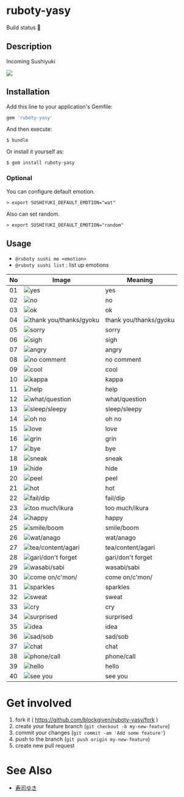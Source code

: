 ruboty-yasy
================

Build status :sushi:

Description
-----------

Incoming Sushiyuki

![](http://gyazo.kaizenplatform.in/images/d6d896d45e0d01e11ef0c68599b076afb24ed200.png)

## Installation

Add this line to your application's Gemfile:

```ruby
gem 'ruboty-yasy'
```

And then execute:

    $ bundle

Or install it yourself as:

    $ gem install ruboty-yasy


### Optional

You can configure default emotion.

```
> export SUSHIYUKI_DEFAULT_EMOTION="wat"
```

Also can set random.

```
> export SUSHIYUKI_DEFAULT_EMOTION="random"
```

Usage
-----

- `@ruboty sushi me <emotion>`
- `@ruboty sushi list` : list up emotions

|No |Image                                                                                                                 |Meaning
|---|----------------------------------------------------------------------------------------------------------------------|-------
|01 |![yes                   ](https://raw.githubusercontent.com/blockgiven/ruboty-yasy/master/sushiyuki_images/01.png)|yes
|02 |![no                    ](https://raw.githubusercontent.com/blockgiven/ruboty-yasy/master/sushiyuki_images/02.png)|no
|03 |![ok                    ](https://raw.githubusercontent.com/blockgiven/ruboty-yasy/master/sushiyuki_images/03.png)|ok
|04 |![thank you/thanks/gyoku](https://raw.githubusercontent.com/blockgiven/ruboty-yasy/master/sushiyuki_images/04.png)|thank you/thanks/gyoku
|05 |![sorry                 ](https://raw.githubusercontent.com/blockgiven/ruboty-yasy/master/sushiyuki_images/05.png)|sorry
|06 |![sigh                  ](https://raw.githubusercontent.com/blockgiven/ruboty-yasy/master/sushiyuki_images/06.png)|sigh
|07 |![angry                 ](https://raw.githubusercontent.com/blockgiven/ruboty-yasy/master/sushiyuki_images/07.png)|angry
|08 |![no comment            ](https://raw.githubusercontent.com/blockgiven/ruboty-yasy/master/sushiyuki_images/08.png)|no comment
|09 |![cool                  ](https://raw.githubusercontent.com/blockgiven/ruboty-yasy/master/sushiyuki_images/09.png)|cool
|10 |![kappa                 ](https://raw.githubusercontent.com/blockgiven/ruboty-yasy/master/sushiyuki_images/10.png)|kappa
|11 |![help                  ](https://raw.githubusercontent.com/blockgiven/ruboty-yasy/master/sushiyuki_images/11.png)|help
|12 |![what/question         ](https://raw.githubusercontent.com/blockgiven/ruboty-yasy/master/sushiyuki_images/12.png)|what/question
|13 |![sleep/sleepy          ](https://raw.githubusercontent.com/blockgiven/ruboty-yasy/master/sushiyuki_images/13.png)|sleep/sleepy
|14 |![oh no                 ](https://raw.githubusercontent.com/blockgiven/ruboty-yasy/master/sushiyuki_images/14.png)|oh no
|15 |![love                  ](https://raw.githubusercontent.com/blockgiven/ruboty-yasy/master/sushiyuki_images/15.png)|love
|16 |![grin                  ](https://raw.githubusercontent.com/blockgiven/ruboty-yasy/master/sushiyuki_images/16.png)|grin
|17 |![bye                   ](https://raw.githubusercontent.com/blockgiven/ruboty-yasy/master/sushiyuki_images/17.png)|bye
|18 |![sneak                 ](https://raw.githubusercontent.com/blockgiven/ruboty-yasy/master/sushiyuki_images/18.png)|sneak
|19 |![hide                  ](https://raw.githubusercontent.com/blockgiven/ruboty-yasy/master/sushiyuki_images/19.png)|hide
|20 |![peel                  ](https://raw.githubusercontent.com/blockgiven/ruboty-yasy/master/sushiyuki_images/20.png)|peel
|21 |![hot                   ](https://raw.githubusercontent.com/blockgiven/ruboty-yasy/master/sushiyuki_images/21.png)|hot
|22 |![fail/dip              ](https://raw.githubusercontent.com/blockgiven/ruboty-yasy/master/sushiyuki_images/22.png)|fail/dip
|23 |![too much/ikura        ](https://raw.githubusercontent.com/blockgiven/ruboty-yasy/master/sushiyuki_images/23.png)|too much/ikura
|24 |![happy                 ](https://raw.githubusercontent.com/blockgiven/ruboty-yasy/master/sushiyuki_images/24.png)|happy
|25 |![smile/boom            ](https://raw.githubusercontent.com/blockgiven/ruboty-yasy/master/sushiyuki_images/25.png)|smile/boom
|26 |![wat/anago             ](https://raw.githubusercontent.com/blockgiven/ruboty-yasy/master/sushiyuki_images/26.png)|wat/anago
|27 |![tea/content/agari     ](https://raw.githubusercontent.com/blockgiven/ruboty-yasy/master/sushiyuki_images/27.png)|tea/content/agari
|28 |![gari/don't forget     ](https://raw.githubusercontent.com/blockgiven/ruboty-yasy/master/sushiyuki_images/28.png)|gari/don't forget
|29 |![wasabi/sabi           ](https://raw.githubusercontent.com/blockgiven/ruboty-yasy/master/sushiyuki_images/29.png)|wasabi/sabi
|30 |![come on/c'mon/        ](https://raw.githubusercontent.com/blockgiven/ruboty-yasy/master/sushiyuki_images/30.png)|come on/c'mon/
|31 |![sparkles              ](https://raw.githubusercontent.com/blockgiven/ruboty-yasy/master/sushiyuki_images/31.png)|sparkles
|32 |![sweat                 ](https://raw.githubusercontent.com/blockgiven/ruboty-yasy/master/sushiyuki_images/32.png)|sweat
|33 |![cry                   ](https://raw.githubusercontent.com/blockgiven/ruboty-yasy/master/sushiyuki_images/33.png)|cry
|34 |![surprised             ](https://raw.githubusercontent.com/blockgiven/ruboty-yasy/master/sushiyuki_images/34.png)|surprised
|35 |![idea                  ](https://raw.githubusercontent.com/blockgiven/ruboty-yasy/master/sushiyuki_images/35.png)|idea
|36 |![sad/sob               ](https://raw.githubusercontent.com/blockgiven/ruboty-yasy/master/sushiyuki_images/36.png)|sad/sob
|37 |![chat                  ](https://raw.githubusercontent.com/blockgiven/ruboty-yasy/master/sushiyuki_images/37.png)|chat
|38 |![phone/call            ](https://raw.githubusercontent.com/blockgiven/ruboty-yasy/master/sushiyuki_images/38.png)|phone/call
|39 |![hello                 ](https://raw.githubusercontent.com/blockgiven/ruboty-yasy/master/sushiyuki_images/39.png)|hello
|40 |![see you               ](https://raw.githubusercontent.com/blockgiven/ruboty-yasy/master/sushiyuki_images/40.png)|see you


Get involved
============

1. fork it ( https://github.com/blockgiven/ruboty-yasy/fork )
2. create your feature branch (`git checkout -b my-new-feature`)
3. commit your changes (`git commit -am 'Add some feature'`)
4. push to the branch (`git push origin my-new-feature`)
5. create new pull request

See Also
=========

- [寿司ゆき](http://awayuki.net/sushiyuki/)
